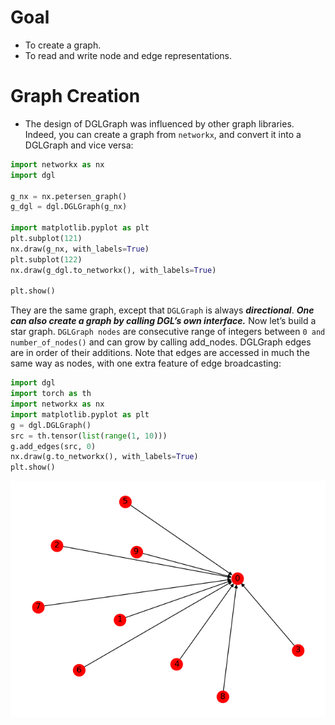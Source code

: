 # Goal
* To create a graph.
* To read and write node and edge representations.
# Graph Creation
* The design of DGLGraph was influenced by other graph libraries. Indeed, you can create a graph from `networkx`, and convert it into a DGLGraph and vice versa:
```python
import networkx as nx
import dgl

g_nx = nx.petersen_graph()
g_dgl = dgl.DGLGraph(g_nx)

import matplotlib.pyplot as plt
plt.subplot(121)
nx.draw(g_nx, with_labels=True)
plt.subplot(122)
nx.draw(g_dgl.to_networkx(), with_labels=True)

plt.show()
```
They are the same graph, except that `DGLGraph` is always ***directional***.
***One can also create a graph by calling DGL’s own interface.***
Now let’s build a star graph. `DGLGraph nodes` are consecutive range of integers between `0 and number_of_nodes()` and can grow by calling add_nodes. DGLGraph edges are in order of their additions. Note that edges are accessed in much the same way as nodes, with one extra feature of edge broadcasting:
```python
import dgl
import torch as th
import networkx as nx
import matplotlib.pyplot as plt
g = dgl.DGLGraph()
src = th.tensor(list(range(1, 10)))
g.add_edges(src, 0)
nx.draw(g.to_networkx(), with_labels=True)
plt.show()
```
![](https://github.com/ranran4082391/Weakly-Supervised-Model/blob/master/DGL%20Basics/dgl.png)
